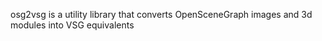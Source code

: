osg2vsg is a utility library that converts OpenSceneGraph images and 3d modules into VSG equivalents

